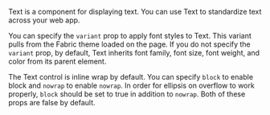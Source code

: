 Text is a component for displaying text. You can use Text to standardize text across your web app.

You can specify the `variant` prop to apply font styles to Text. This variant pulls from the Fabric theme loaded on the page. If you do not specify the `variant` prop, by default, Text inherits font family, font size, font weight, and color from its parent element.

The Text control is inline wrap by default. You can specify `block` to enable block and `nowrap` to enable `nowrap`. In order for ellipsis on overflow to work properly, `block` should be set to true in addition to `nowrap`. Both of these props are false by default.